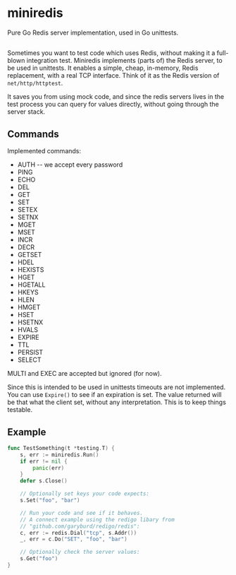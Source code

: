 # miniredis

Pure Go Redis server implementation, used in Go unittests.


##

Sometimes you want to test code which uses Redis, without making it a full-blown
integration test.
Miniredis implements (parts of) the Redis server, to be used in unittests. It
enables a simple, cheap, in-memory, Redis replacement, with a real TCP interface. Think of it as the Redis version of `net/http/httptest`.

It saves you from using mock code, and since the redis servers lives in the
test process you can query for values directly, without going through the server
stack.


## Commands

Implemented commands:

 - AUTH -- we accept every password
 - PING
 - ECHO
 - DEL
 - GET
 - SET
 - SETEX
 - SETNX
 - MGET
 - MSET
 - INCR
 - DECR
 - GETSET
 - HDEL
 - HEXISTS
 - HGET
 - HGETALL
 - HKEYS
 - HLEN
 - HMGET
 - HSET
 - HSETNX
 - HVALS
 - EXPIRE
 - TTL
 - PERSIST
 - SELECT

MULTI and EXEC are accepted but ignored (for now).

Since this is intended to be used in unittests timeouts are not implemented.
You can use `Expire()` to see if an expiration is set. The value returned will
be that what the client set, without any interpretation. This is to keep things
testable.

## Example

``` Go
func TestSomething(t *testing.T) {
	s, err := miniredis.Run()
	if err != nil {
		panic(err)
	}
	defer s.Close()

	// Optionally set keys your code expects:
	s.Set("foo", "bar")

	// Run your code and see if it behaves.
	// A connect example using the redigo libary from 
	// "github.com/garyburd/redigo/redis":
	c, err := redis.Dial("tcp", s.Addr())
	_, err = c.Do("SET", "foo", "bar")

	// Optionally check the server values:
	s.Get("foo")
}
```
